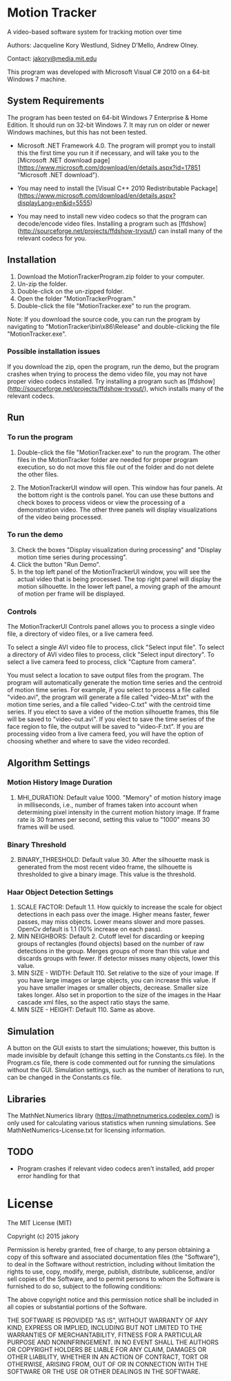 # Motion Tracker
A video-based software system for tracking motion over time

Authors: Jacqueline Kory Westlund, Sidney D'Mello, Andrew Olney.

Contact: jakory@media.mit.edu


This program was developed with Microsoft Visual C# 2010 on a 64-bit Windows 7 machine.


## System Requirements
The program has been tested on 64-bit Windows 7 Enterprise & Home Edition. It should run on 32-bit Windows 7. It may run on older or newer Windows machines, but this has not been tested.

- Microsoft .NET Framework 4.0. The program will prompt you to install this the first time you run it if necessary, and will take you to the [Microsoft .NET download page] (https://www.microsoft.com/download/en/details.aspx?id=17851 "Microsoft .NET download").

- You may need to install the [Visual C++ 2010 Redistributable Package] (https://www.microsoft.com/download/en/details.aspx?displayLang=en&id=5555)

- You may need to install new video codecs so that the program can decode/encode video files. Installing a program such as [ffdshow] (http://sourceforge.net/projects/ffdshow-tryout/) can install many of the relevant codecs for you.

## Installation
1. Download the MotionTrackerProgram.zip folder to your computer.
2. Un-zip the folder.
3. Double-click on the un-zipped folder.
4. Open the folder "MotionTrackerProgram."
5. Double-click the file "MotionTracker.exe" to run the program.

Note: If you download the source code, you can run the program by navigating to "MotionTracker\bin\x86\Release\" and double-clicking the file "MotionTracker.exe".


### Possible installation issues
If you download the zip, open the program, run the demo, but the program crashes when trying to process the demo video file, you may not have proper video codecs installed. Try installing a program such as [ffdshow] (http://sourceforge.net/projects/ffdshow-tryout/), which installs many of the relevant codecs.




## Run

### To run the program
1. Double-click the file "MotionTracker.exe" to run the program. The other files in the MotionTracker folder are needed for proper program execution, so do not move this file out of the folder and do not delete the other files.

2. The MotionTrackerUI window will open. This window has four panels. At the bottom right is the controls panel. You can use these buttons and check boxes to process videos or view the processing of a demonstration video. The other three panels will display visualizations of the video being processed.


### To run the demo
3. Check the boxes "Display visualization during processing" and "Display motion time series during processing".
4. Click the button "Run Demo".
5. In the top left panel of the MotionTrackerUI window, you will see the actual video that is being processed. The top right panel will display the motion silhouette. In the lower left panel, a moving graph of the amount of motion per frame will be displayed.


### Controls
The MotionTrackerUI Controls panel allows you to process a single video file, a directory of video files, or a live camera feed.

To select a single AVI video file to process, click "Select input file". 
To select a directory of AVI video files to process, click "Select input directory".
To select a live camera feed to process, click "Capture from camera".

You must select a location to save output files from the program. The program will automatically generate the motion time series and the centroid of motion time series. For example, if you select to process a file called "video.avi", the program will generate a file called "video-M.txt" with the motion time series, and a file called "video-C.txt" with the centroid time series. If you elect to save a video of the motion silhouette frames, this file will be saved to "video-out.avi". If you elect to save the time series of the face region to file, the output will be saved to "video-F.txt". If you are processing video from a live camera feed, you will have the option of choosing whether and where to save the video recorded. 

## Algorithm Settings

### Motion History Image Duration
1. MHI_DURATION: Default value 1000. "Memory" of motion history image in milliseconds, i.e., number of frames taken into account when determining pixel intensity in the current motion history image. If frame rate is 30 frames per second, setting this value to "1000" means 30 frames will be used.


### Binary Threshold
2. BINARY_THRESHOLD: Default value 30. After the silhouette mask is generated from the most recent video frame, the silhouette is thresholded to give a binary image. This value is the threshold.

### Haar Object Detection Settings
1. SCALE FACTOR: Default 1.1. How quickly to increase the scale for object detections in each pass over the image. Higher means faster, fewer passes, may miss objects. Lower means slower and more passes. OpenCv default is 1.1 (10% increase on each pass).
2. MIN NEIGHBORS: Default 2. Cutoff level for discarding or keeping groups of rectangles (found objects) based on the number of raw detections in the group. Merges groups of more than this value and discards groups with fewer. If detector misses many objects, lower this value.
3. MIN SIZE - WIDTH: Default 110. Set relative to the size of your image. If you have large images or large objects, you can increase this value. If you have smaller images or smaller objects, decrease. Smaller size takes longer. Also set in proportion to the size of the images in the Haar cascade xml files, so the aspect ratio stays the same.
4. MIN SIZE - HEIGHT: Default 110. Same as above.

## Simulation
A button on the GUI exists to start the simulations; however, this button is made invisible by default (change this setting in the Constants.cs file). In the Program.cs file, there is code commented out for running the simulations without the GUI. Simulation settings, such as the number of iterations to run, can be changed in the Constants.cs file. 

## Libraries
The MathNet.Numerics library (https://mathnetnumerics.codeplex.com/) is only used for calculating various statistics when running simulations. See MathNetNumerics-License.txt for licensing information.


## TODO

- Program crashes if relevant video codecs aren't installed, add proper error handling for that

# License
The MIT License (MIT)


Copyright (c) 2015 jakory



Permission is hereby granted, free of charge, to any person obtaining a copy
of this software and associated documentation files (the "Software"), to deal
in the Software without restriction, including without limitation the rights
to use, copy, modify, merge, publish, distribute, sublicense, and/or sell
copies of the Software, and to permit persons to whom the Software is
furnished to do so, subject to the following conditions:

The above copyright notice and this permission notice shall be included in all
copies or substantial portions of the Software.



THE SOFTWARE IS PROVIDED "AS IS", WITHOUT WARRANTY OF ANY KIND, EXPRESS OR
IMPLIED, INCLUDING BUT NOT LIMITED TO THE WARRANTIES OF MERCHANTABILITY,
FITNESS FOR A PARTICULAR PURPOSE AND NONINFRINGEMENT. IN NO EVENT SHALL THE
AUTHORS OR COPYRIGHT HOLDERS BE LIABLE FOR ANY CLAIM, DAMAGES OR OTHER
LIABILITY, WHETHER IN AN ACTION OF CONTRACT, TORT OR OTHERWISE, ARISING FROM,
OUT OF OR IN CONNECTION WITH THE SOFTWARE OR THE USE OR OTHER DEALINGS IN THE
SOFTWARE.

